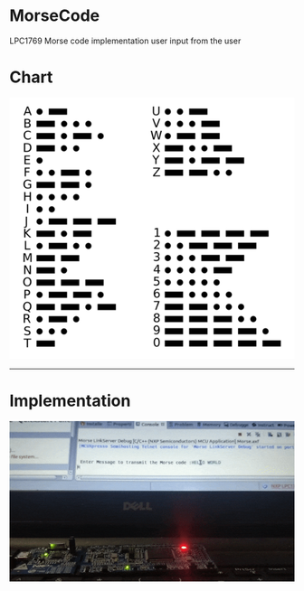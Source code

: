 # MorseCode
LPC1769 Morse code implementation
user input from the user

# Chart

![](images/morse-chart_grande.png)

---------------------------------------------------------------------------------------


# Implementation


![](images/MORSE.gif)

